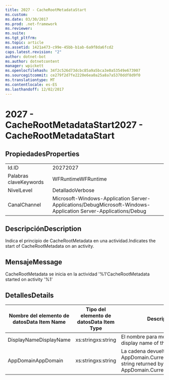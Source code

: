 ```yaml
---
title: 2027 - CacheRootMetadataStart
ms.custom: 
ms.date: 03/30/2017
ms.prod: .net-framework
ms.reviewer: 
ms.suite: 
ms.tgt_pltfrm: 
ms.topic: article
ms.assetid: 1421a473-c99e-45bb-b1ab-6a9f8da6fcd2
caps.latest.revision: "2"
author: dotnet-bot
ms.author: dotnetcontent
manager: wpickett
ms.openlocfilehash: 34f2c526d73dcbc85a9a5bca3e0a53549e673907
ms.sourcegitcommit: ce279f2d7fe2220e6ea0a25a8a7a5370ddf8d9f0
ms.translationtype: MT
ms.contentlocale: es-ES
ms.lasthandoff: 12/02/2017
---
```

# <a name="2027---cacherootmetadatastart"></a><span data-ttu-id="9509b-102">2027 - CacheRootMetadataStart</span><span class="sxs-lookup"><span data-stu-id="9509b-102">2027 - CacheRootMetadataStart</span></span>
## <a name="properties"></a><span data-ttu-id="9509b-103">Propiedades</span><span class="sxs-lookup"><span data-stu-id="9509b-103">Properties</span></span>  
  
|||  
|-|-|  
|<span data-ttu-id="9509b-104">Id.</span><span class="sxs-lookup"><span data-stu-id="9509b-104">ID</span></span>|<span data-ttu-id="9509b-105">2027</span><span class="sxs-lookup"><span data-stu-id="9509b-105">2027</span></span>|  
|<span data-ttu-id="9509b-106">Palabras clave</span><span class="sxs-lookup"><span data-stu-id="9509b-106">Keywords</span></span>|<span data-ttu-id="9509b-107">WFRuntime</span><span class="sxs-lookup"><span data-stu-id="9509b-107">WFRuntime</span></span>|  
|<span data-ttu-id="9509b-108">Nivel</span><span class="sxs-lookup"><span data-stu-id="9509b-108">Level</span></span>|<span data-ttu-id="9509b-109">Detallado</span><span class="sxs-lookup"><span data-stu-id="9509b-109">Verbose</span></span>|  
|<span data-ttu-id="9509b-110">Canal</span><span class="sxs-lookup"><span data-stu-id="9509b-110">Channel</span></span>|<span data-ttu-id="9509b-111">Microsoft-Windows-Application Server-Applications/Debug</span><span class="sxs-lookup"><span data-stu-id="9509b-111">Microsoft-Windows-Application Server-Applications/Debug</span></span>|  
  
## <a name="description"></a><span data-ttu-id="9509b-112">Descripción</span><span class="sxs-lookup"><span data-stu-id="9509b-112">Description</span></span>  
 <span data-ttu-id="9509b-113">Indica el principio de CacheRootMetadata en una actividad.</span><span class="sxs-lookup"><span data-stu-id="9509b-113">Indicates the start of CacheRootMetadata on an activity.</span></span>  
  
## <a name="message"></a><span data-ttu-id="9509b-114">Mensaje</span><span class="sxs-lookup"><span data-stu-id="9509b-114">Message</span></span>  
 <span data-ttu-id="9509b-115">CacheRootMetadata se inicia en la actividad '%1'</span><span class="sxs-lookup"><span data-stu-id="9509b-115">CacheRootMetadata started on activity '%1'</span></span>  
  
## <a name="details"></a><span data-ttu-id="9509b-116">Detalles</span><span class="sxs-lookup"><span data-stu-id="9509b-116">Details</span></span>  
  
|<span data-ttu-id="9509b-117">Nombre del elemento de datos</span><span class="sxs-lookup"><span data-stu-id="9509b-117">Data Item Name</span></span>|<span data-ttu-id="9509b-118">Tipo del elemento de datos</span><span class="sxs-lookup"><span data-stu-id="9509b-118">Data Item Type</span></span>|<span data-ttu-id="9509b-119">Descripción</span><span class="sxs-lookup"><span data-stu-id="9509b-119">Description</span></span>|  
|--------------------|--------------------|-----------------|  
|<span data-ttu-id="9509b-120">DisplayName</span><span class="sxs-lookup"><span data-stu-id="9509b-120">DisplayName</span></span>|<span data-ttu-id="9509b-121">xs:string</span><span class="sxs-lookup"><span data-stu-id="9509b-121">xs:string</span></span>|<span data-ttu-id="9509b-122">El nombre para mostrar de la actividad.</span><span class="sxs-lookup"><span data-stu-id="9509b-122">The display name of the activity.</span></span>|  
|<span data-ttu-id="9509b-123">AppDomain</span><span class="sxs-lookup"><span data-stu-id="9509b-123">AppDomain</span></span>|<span data-ttu-id="9509b-124">xs:string</span><span class="sxs-lookup"><span data-stu-id="9509b-124">xs:string</span></span>|<span data-ttu-id="9509b-125">La cadena devuelta por AppDomain.CurrentDomain.FriendlyName.</span><span class="sxs-lookup"><span data-stu-id="9509b-125">The string returned by AppDomain.CurrentDomain.FriendlyName.</span></span>|
